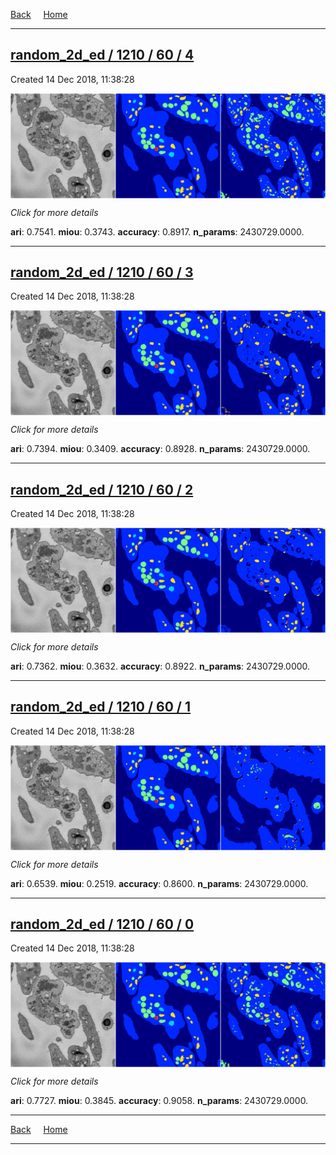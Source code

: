 
[Back](..)&nbsp;&nbsp;&nbsp;&nbsp;&nbsp;[Home](https://leapmanlab.github.io/snapshots)

---

<div class="summary"><a href="4"><h2>random_2d_ed / 1210 / 60 / 4</h2></a><p>Created 14 Dec 2018, 11:38:28
</p><a href="4"><img src="4/media/summary.png" align="center"></a><p>
<i>Click for more details</i>
</p></div>

**ari**: 0.7541. **miou**: 0.3743. **accuracy**: 0.8917. **n_params**: 2430729.0000. 

---

<div class="summary"><a href="3"><h2>random_2d_ed / 1210 / 60 / 3</h2></a><p>Created 14 Dec 2018, 11:38:28
</p><a href="3"><img src="3/media/summary.png" align="center"></a><p>
<i>Click for more details</i>
</p></div>

**ari**: 0.7394. **miou**: 0.3409. **accuracy**: 0.8928. **n_params**: 2430729.0000. 

---

<div class="summary"><a href="2"><h2>random_2d_ed / 1210 / 60 / 2</h2></a><p>Created 14 Dec 2018, 11:38:28
</p><a href="2"><img src="2/media/summary.png" align="center"></a><p>
<i>Click for more details</i>
</p></div>

**ari**: 0.7362. **miou**: 0.3632. **accuracy**: 0.8922. **n_params**: 2430729.0000. 

---

<div class="summary"><a href="1"><h2>random_2d_ed / 1210 / 60 / 1</h2></a><p>Created 14 Dec 2018, 11:38:28
</p><a href="1"><img src="1/media/summary.png" align="center"></a><p>
<i>Click for more details</i>
</p></div>

**ari**: 0.6539. **miou**: 0.2519. **accuracy**: 0.8600. **n_params**: 2430729.0000. 

---

<div class="summary"><a href="0"><h2>random_2d_ed / 1210 / 60 / 0</h2></a><p>Created 14 Dec 2018, 11:38:28
</p><a href="0"><img src="0/media/summary.png" align="center"></a><p>
<i>Click for more details</i>
</p></div>

**ari**: 0.7727. **miou**: 0.3845. **accuracy**: 0.9058. **n_params**: 2430729.0000. 

---

[Back](..)&nbsp;&nbsp;&nbsp;&nbsp;&nbsp;[Home](https://leapmanlab.github.io/snapshots)

---